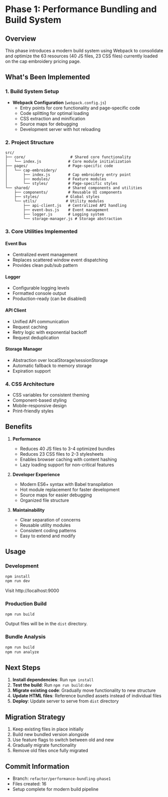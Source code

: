 # Phase 1: Performance Bundling and Build System

## Overview
This phase introduces a modern build system using Webpack to consolidate and optimize the 63 resources (40 JS files, 23 CSS files) currently loaded on the cap embroidery pricing page.

## What's Been Implemented

### 1. Build System Setup
- **Webpack Configuration** (`webpack.config.js`)
  - Entry points for core functionality and page-specific code
  - Code splitting for optimal loading
  - CSS extraction and minification
  - Source maps for debugging
  - Development server with hot reloading

### 2. Project Structure
```
src/
├── core/                    # Shared core functionality
│   └── index.js            # Core module initialization
├── pages/                  # Page-specific code
│   └── cap-embroidery/     
│       ├── index.js        # Cap embroidery entry point
│       ├── modules/        # Feature modules
│       └── styles/         # Page-specific styles
└── shared/                 # Shared components and utilities
    ├── components/         # Reusable UI components
    ├── styles/            # Global styles
    └── utils/             # Utility modules
        ├── api-client.js   # Centralized API handling
        ├── event-bus.js    # Event management
        ├── logger.js       # Logging system
        └── storage-manager.js # Storage abstraction
```

### 3. Core Utilities Implemented

#### Event Bus
- Centralized event management
- Replaces scattered window event dispatching
- Provides clean pub/sub pattern

#### Logger
- Configurable logging levels
- Formatted console output
- Production-ready (can be disabled)

#### API Client
- Unified API communication
- Request caching
- Retry logic with exponential backoff
- Request deduplication

#### Storage Manager
- Abstraction over localStorage/sessionStorage
- Automatic fallback to memory storage
- Expiration support

### 4. CSS Architecture
- CSS variables for consistent theming
- Component-based styling
- Mobile-responsive design
- Print-friendly styles

## Benefits

1. **Performance**
   - Reduces 40 JS files to 3-4 optimized bundles
   - Reduces 23 CSS files to 2-3 stylesheets
   - Enables browser caching with content hashing
   - Lazy loading support for non-critical features

2. **Developer Experience**
   - Modern ES6+ syntax with Babel transpilation
   - Hot module replacement for faster development
   - Source maps for easier debugging
   - Organized file structure

3. **Maintainability**
   - Clear separation of concerns
   - Reusable utility modules
   - Consistent coding patterns
   - Easy to extend and modify

## Usage

### Development
```bash
npm install
npm run dev
```
Visit http://localhost:9000

### Production Build
```bash
npm run build
```
Output files will be in the `dist` directory.

### Bundle Analysis
```bash
npm run build
npm run analyze
```

## Next Steps

1. **Install dependencies**: Run `npm install`
2. **Test the build**: Run `npm run build:dev`
3. **Migrate existing code**: Gradually move functionality to new structure
4. **Update HTML files**: Reference bundled assets instead of individual files
5. **Deploy**: Update server to serve from `dist` directory

## Migration Strategy

1. Keep existing files in place initially
2. Build new bundled version alongside
3. Use feature flags to switch between old and new
4. Gradually migrate functionality
5. Remove old files once fully migrated

## Commit Information
- Branch: `refactor/performance-bundling-phase1`
- Files created: 16
- Setup complete for modern build pipeline